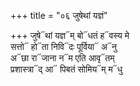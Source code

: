 +++
title = "०६ जुषेथां यज्ञं"

+++
जुषे᳓थां यज्ञ᳓म् बो᳓धतं ह᳓वस्य मे  
सत्तो᳓ हो᳓ता निवि᳓दः पूर्विया᳓ अ᳓नु  
अ᳓छा रा᳓जाना न᳓म एति आवृ᳓तम्  
प्रशास्त्रा᳓द् आ᳓ पिबतं सोमिय᳓म् म᳓धु